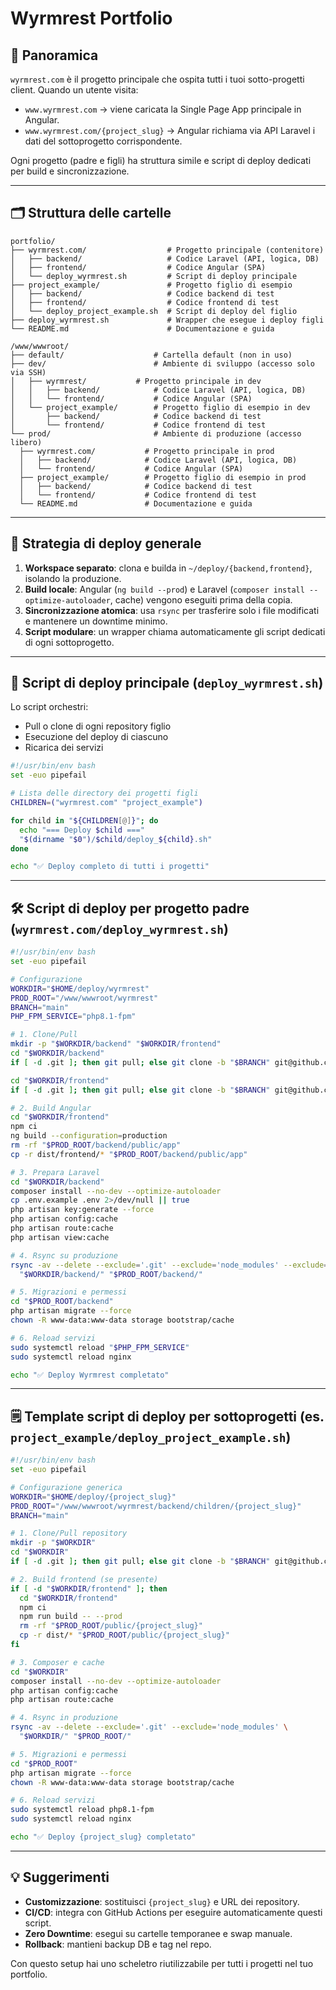 # Wyrmrest Portfolio

## 📖 Panoramica

`wyrmrest.com` è il progetto principale che ospita tutti i tuoi sotto-progetti client. Quando un utente visita:

- `www.wyrmrest.com` → viene caricata la Single Page App principale in Angular.
- `www.wyrmrest.com/{project_slug}` → Angular richiama via API Laravel i dati del sottoprogetto corrispondente.

Ogni progetto (padre e figli) ha struttura simile e script di deploy dedicati per build e sincronizzazione.

---

## 🗂️ Struttura delle cartelle

```text
portfolio/
├── wyrmrest.com/                  # Progetto principale (contenitore)
│   ├── backend/                   # Codice Laravel (API, logica, DB)
│   ├── frontend/                  # Codice Angular (SPA)
│   └── deploy_wyrmrest.sh         # Script di deploy principale
├── project_example/               # Progetto figlio di esempio
│   ├── backend/                   # Codice backend di test
│   ├── frontend/                  # Codice frontend di test
│   └── deploy_project_example.sh  # Script di deploy del figlio
├── deploy_wyrmrest.sh             # Wrapper che esegue i deploy figli
└── README.md                      # Documentazione e guida
```

```text
/www/wwwroot/
├── default/                    # Cartella default (non in uso)
├── dev/                        # Ambiente di sviluppo (accesso solo via SSH)
│   ├── wyrmrest/           # Progetto principale in dev
│   │   ├── backend/            # Codice Laravel (API, logica, DB)
│   │   └── frontend/           # Codice Angular (SPA)
│   └── project_example/        # Progetto figlio di esempio in dev
│       ├── backend/            # Codice backend di test
│       └── frontend/           # Codice frontend di test
└── prod/                       # Ambiente di produzione (accesso libero)
  ├── wyrmrest.com/           # Progetto principale in prod
  │   ├── backend/            # Codice Laravel (API, logica, DB)
  │   └── frontend/           # Codice Angular (SPA)
  ├── project_example/        # Progetto figlio di esempio in prod
  │   ├── backend/            # Codice backend di test
  │   └── frontend/           # Codice frontend di test
  └── README.md               # Documentazione e guida
```

---

## 🚀 Strategia di deploy generale

1. **Workspace separato**: clona e builda in `~/deploy/{backend,frontend}`, isolando la produzione.
2. **Build locale**: Angular (`ng build --prod`) e Laravel (`composer install --optimize-autoloader`, cache) vengono eseguiti prima della copia.
3. **Sincronizzazione atomica**: usa `rsync` per trasferire solo i file modificati e mantenere un downtime minimo.
4. **Script modulare**: un wrapper chiama automaticamente gli script dedicati di ogni sottoprogetto.

---

## 📄 Script di deploy principale (`deploy_wyrmrest.sh`)

Lo script orchestri:

- Pull o clone di ogni repository figlio
- Esecuzione del deploy di ciascuno
- Ricarica dei servizi

```bash
#!/usr/bin/env bash
set -euo pipefail

# Lista delle directory dei progetti figli
CHILDREN=("wyrmrest.com" "project_example")

for child in "${CHILDREN[@]}"; do
  echo "=== Deploy $child ==="
  "$(dirname "$0")/$child/deploy_${child}.sh"
done

echo "✅ Deploy completo di tutti i progetti"
```

---

## 🛠️ Script di deploy per progetto padre (`wyrmrest.com/deploy_wyrmrest.sh`)

```bash
#!/usr/bin/env bash
set -euo pipefail

# Configurazione
WORKDIR="$HOME/deploy/wyrmrest"
PROD_ROOT="/www/wwwroot/wyrmrest"
BRANCH="main"
PHP_FPM_SERVICE="php8.1-fpm"

# 1. Clone/Pull
mkdir -p "$WORKDIR/backend" "$WORKDIR/frontend"
cd "$WORKDIR/backend"
if [ -d .git ]; then git pull; else git clone -b "$BRANCH" git@github.com:tuo-user/wyrmrest-backend.git .; fi

cd "$WORKDIR/frontend"
if [ -d .git ]; then git pull; else git clone -b "$BRANCH" git@github.com:tuo-user/wyrmrest-frontend.git .; fi

# 2. Build Angular
cd "$WORKDIR/frontend"
npm ci
ng build --configuration=production
rm -rf "$PROD_ROOT/backend/public/app"
cp -r dist/frontend/* "$PROD_ROOT/backend/public/app"

# 3. Prepara Laravel
cd "$WORKDIR/backend"
composer install --no-dev --optimize-autoloader
cp .env.example .env 2>/dev/null || true
php artisan key:generate --force
php artisan config:cache
php artisan route:cache
php artisan view:cache

# 4. Rsync su produzione
rsync -av --delete --exclude='.git' --exclude='node_modules' --exclude='dist' \
  "$WORKDIR/backend/" "$PROD_ROOT/backend/"

# 5. Migrazioni e permessi
cd "$PROD_ROOT/backend"
php artisan migrate --force
chown -R www-data:www-data storage bootstrap/cache

# 6. Reload servizi
sudo systemctl reload "$PHP_FPM_SERVICE"
sudo systemctl reload nginx

echo "✅ Deploy Wyrmrest completato"
```

---

## 🗒️ Template script di deploy per sottoprogetti (es. `project_example/deploy_project_example.sh`)

```bash
#!/usr/bin/env bash
set -euo pipefail

# Configurazione generica
WORKDIR="$HOME/deploy/{project_slug}"
PROD_ROOT="/www/wwwroot/wyrmrest/backend/children/{project_slug}"
BRANCH="main"

# 1. Clone/Pull repository
mkdir -p "$WORKDIR"
cd "$WORKDIR"
if [ -d .git ]; then git pull; else git clone -b "$BRANCH" git@github.com:tuo-user/{project_slug}-backend.git .; fi

# 2. Build frontend (se presente)
if [ -d "$WORKDIR/frontend" ]; then
  cd "$WORKDIR/frontend"
  npm ci
  npm run build -- --prod
  rm -rf "$PROD_ROOT/public/{project_slug}"
  cp -r dist/* "$PROD_ROOT/public/{project_slug}"
fi

# 3. Composer e cache
cd "$WORKDIR"
composer install --no-dev --optimize-autoloader
php artisan config:cache
php artisan route:cache

# 4. Rsync in produzione
rsync -av --delete --exclude='.git' --exclude='node_modules' \
  "$WORKDIR/" "$PROD_ROOT/"

# 5. Migrazioni e permessi
cd "$PROD_ROOT"
php artisan migrate --force
chown -R www-data:www-data storage bootstrap/cache

# 6. Reload servizi
sudo systemctl reload php8.1-fpm
sudo systemctl reload nginx

echo "✅ Deploy {project_slug} completato"
```

---

## 💡 Suggerimenti

- **Customizzazione**: sostituisci `{project_slug}` e URL dei repository.
- **CI/CD**: integra con GitHub Actions per eseguire automaticamente questi script.
- **Zero Downtime**: esegui su cartelle temporanee e swap manuale.
- **Rollback**: mantieni backup DB e tag nel repo.

Con questo setup hai uno scheletro riutilizzabile per tutti i progetti nel tuo portfolio.
